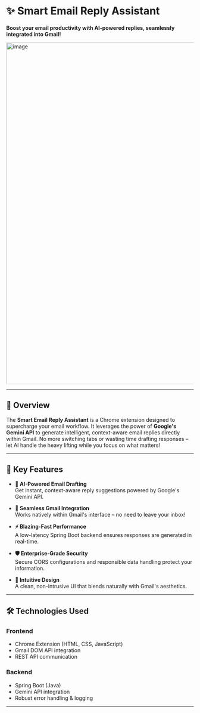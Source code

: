 # ✨ Smart Email Reply Assistant

**Boost your email productivity with AI-powered replies, seamlessly integrated into Gmail!**  

<img width="916" alt="image" src="https://github.com/user-attachments/assets/922c45bb-ba6b-4787-a964-4213a157968f" />

---

## 🚀 Overview  
The **Smart Email Reply Assistant** is a Chrome extension designed to supercharge your email workflow. It leverages the power of **Google's Gemini API** to generate intelligent, context-aware email replies directly within Gmail. No more switching tabs or wasting time drafting responses – let AI handle the heavy lifting while you focus on what matters!

---

## 🌟 Key Features  
- **🤖 AI-Powered Email Drafting**  
  Get instant, context-aware reply suggestions powered by Google's Gemini API.  

- **🔌 Seamless Gmail Integration**  
  Works natively within Gmail's interface – no need to leave your inbox!  

- **⚡ Blazing-Fast Performance**  
  A low-latency Spring Boot backend ensures responses are generated in real-time.  

- **🛡️ Enterprise-Grade Security**  
  Secure CORS configurations and responsible data handling protect your information.  

- **🎨 Intuitive Design**  
  A clean, non-intrusive UI that blends naturally with Gmail's aesthetics.  

---

## 🛠️ Technologies Used  

### **Frontend**  
- Chrome Extension (HTML, CSS, JavaScript)  
- Gmail DOM API integration  
- REST API communication  

### **Backend**  
- Spring Boot (Java)  
- Gemini API integration  
- Robust error handling & logging  

---

